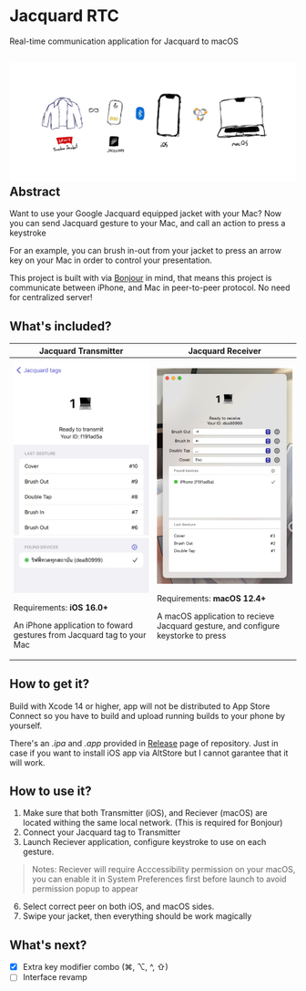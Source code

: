 Jacquard RTC
===

Real-time communication application for Jacquard to macOS

![](./images/draft.jpg)
Abstract
---

Want to use your Google Jacquard equipped jacket with your Mac? Now you can send Jacquard gesture to your Mac, and call an action to press a keystroke

For an example, you can brush in-out from your jacket to press an arrow key on your Mac in order to control your presentation.

This project is built with via [Bonjour](https://developer.apple.com/bonjour/) in mind, that means this project is communicate between iPhone, and Mac in peer-to-peer protocol. No need for centralized server!

What's included?
---

<table width="100%">
  <thead>
    <tr>
      <th width="50%">Jacquard Transmitter</th>
      <th width="50%">Jacquard Receiver</th>
    </tr>
  </thead>
  <tbody>
    <tr>
      <td>
        <img src="./images/transmitter.jpg" />
        <p>Requirements: <b>iOS 16.0+</b></p>
        <p>An iPhone application to foward gestures from Jacquard tag to your Mac</p>
      </td>
      <td>
        <img src="./images/receiver.jpg" />
        <p>Requirements: <b>macOS 12.4+</b></p>
        <p>A macOS application to recieve Jacquard gesture, and configure keystorke to press</p>
      </td>
    </tr>
  </tbody>
</table>

How to get it?
---

Build with Xcode 14 or higher, app will not be distributed to App Store Connect so you have to build and upload running builds to your phone by yourself.

There's an *.ipa* and *.app* provided in [Release](https://github.com/rayriffy/jacquard-rtc/releases/latest) page of repository. Just in case if you want to install iOS app via AltStore but I cannot garantee that it will work.

How to use it?
---

1. Make sure that both Transmitter (iOS), and Reciever (macOS) are located withing the same local network. (This is required for Bonjour)
2. Connect your Jacquard tag to Transmitter
3. Launch Reciever application, configure keystroke to use on each gesture.

> Notes: Reciever will require Acccessibility permission on your macOS, you can enable it in System Preferences first before launch to avoid permission popup to appear

6. Select correct peer on both iOS, and macOS sides.
5. Swipe your jacket, then everything should be work magically

What's next?
---

- [x] Extra key modifier combo (⌘, ⌥, ^, ⇧)
- [ ] Interface revamp
